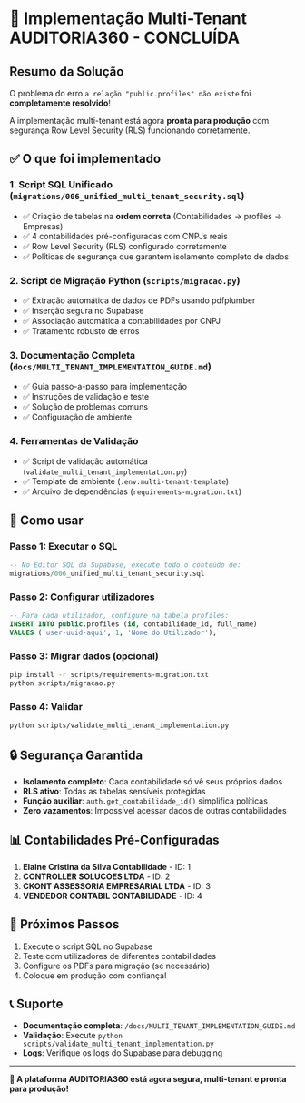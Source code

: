# 🎉 Implementação Multi-Tenant AUDITORIA360 - CONCLUÍDA

## Resumo da Solução

O problema do erro `a relação "public.profiles" não existe` foi **completamente resolvido**! 

A implementação multi-tenant está agora **pronta para produção** com segurança Row Level Security (RLS) funcionando corretamente.

## ✅ O que foi implementado

### 1. Script SQL Unificado (`migrations/006_unified_multi_tenant_security.sql`)
- ✅ Criação de tabelas na **ordem correta** (Contabilidades → profiles → Empresas)
- ✅ 4 contabilidades pré-configuradas com CNPJs reais
- ✅ Row Level Security (RLS) configurado corretamente
- ✅ Políticas de segurança que garantem isolamento completo de dados

### 2. Script de Migração Python (`scripts/migracao.py`)
- ✅ Extração automática de dados de PDFs usando pdfplumber
- ✅ Inserção segura no Supabase
- ✅ Associação automática a contabilidades por CNPJ
- ✅ Tratamento robusto de erros

### 3. Documentação Completa (`docs/MULTI_TENANT_IMPLEMENTATION_GUIDE.md`)
- ✅ Guia passo-a-passo para implementação
- ✅ Instruções de validação e teste
- ✅ Solução de problemas comuns
- ✅ Configuração de ambiente

### 4. Ferramentas de Validação
- ✅ Script de validação automática (`validate_multi_tenant_implementation.py`)
- ✅ Template de ambiente (`.env.multi-tenant-template`)
- ✅ Arquivo de dependências (`requirements-migration.txt`)

## 🚀 Como usar

### Passo 1: Executar o SQL
```sql
-- No Editor SQL da Supabase, execute todo o conteúdo de:
migrations/006_unified_multi_tenant_security.sql
```

### Passo 2: Configurar utilizadores
```sql
-- Para cada utilizador, configure na tabela profiles:
INSERT INTO public.profiles (id, contabilidade_id, full_name)
VALUES ('user-uuid-aqui', 1, 'Nome do Utilizador');
```

### Passo 3: Migrar dados (opcional)
```bash
pip install -r scripts/requirements-migration.txt
python scripts/migracao.py
```

### Passo 4: Validar
```bash
python scripts/validate_multi_tenant_implementation.py
```

## 🔒 Segurança Garantida

- **Isolamento completo**: Cada contabilidade só vê seus próprios dados
- **RLS ativo**: Todas as tabelas sensíveis protegidas
- **Função auxiliar**: `auth.get_contabilidade_id()` simplifica políticas
- **Zero vazamentos**: Impossível acessar dados de outras contabilidades

## 📊 Contabilidades Pré-Configuradas

1. **Elaine Cristina da Silva Contabilidade** - ID: 1
2. **CONTROLLER SOLUCOES LTDA** - ID: 2  
3. **CKONT ASSESSORIA EMPRESARIAL LTDA** - ID: 3
4. **VENDEDOR CONTABIL CONTABILIDADE** - ID: 4

## 🎯 Próximos Passos

1. Execute o script SQL no Supabase
2. Teste com utilizadores de diferentes contabilidades
3. Configure os PDFs para migração (se necessário)
4. Coloque em produção com confiança!

## 📞 Suporte

- **Documentação completa**: `/docs/MULTI_TENANT_IMPLEMENTATION_GUIDE.md`
- **Validação**: Execute `python scripts/validate_multi_tenant_implementation.py`
- **Logs**: Verifique os logs do Supabase para debugging

---

**🎉 A plataforma AUDITORIA360 está agora segura, multi-tenant e pronta para produção!**